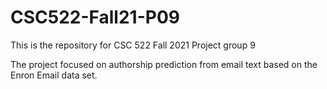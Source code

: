 # CSC522-Fall21-P09
This is the repository for CSC 522 Fall 2021 Project group 9

The project focused on authorship prediction from email text based on the Enron Email data set.
